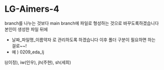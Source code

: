 # LG-Aimers-4

branch를 나누는 것보다 main branch에 파일로 형성하는 것으로 바꾸도록하겠습니다
본인이 생성한 파일 뒤에
- 날짜_파일명_이름약자 로 관리하도록 하겠습니다 이후 폴더 구분이 필요하면 하는 걸로~~!
- 예 ) 0209_eda_lj



lj(이정), iw(인우), jh(주현), sh(세희)
